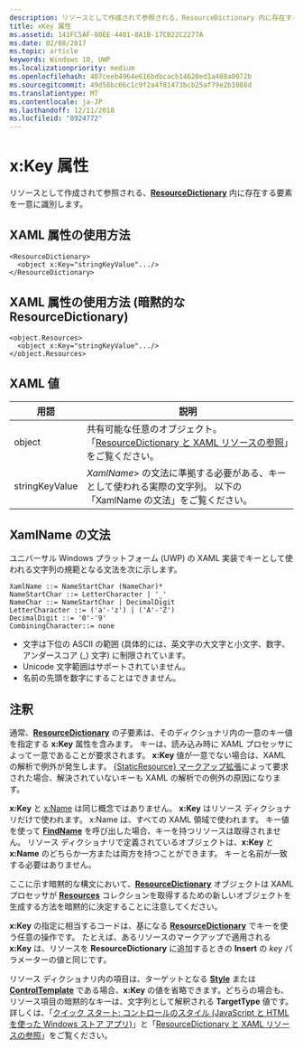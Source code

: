```yaml
---
description: リソースとして作成されて参照される、ResourceDictionary 内に存在する要素を一意に識別します。
title: xKey 属性
ms.assetid: 141FC5AF-80EE-4401-8A1B-17CB22C2277A
ms.date: 02/08/2017
ms.topic: article
keywords: Windows 10, UWP
ms.localizationpriority: medium
ms.openlocfilehash: 407ceeb4964e616bdbcacb14620ed1a488a0072b
ms.sourcegitcommit: 49d58bc66c1c9f2a4f81473bcb25af79e2b1088d
ms.translationtype: MT
ms.contentlocale: ja-JP
ms.lasthandoff: 12/11/2018
ms.locfileid: "8924772"
---
```

# <a name="xkey-attribute"></a>x:Key 属性


リソースとして作成されて参照される、[**ResourceDictionary**](https://msdn.microsoft.com/library/windows/apps/br208794) 内に存在する要素を一意に識別します。

## <a name="xaml-attribute-usage"></a>XAML 属性の使用方法

``` syntax
<ResourceDictionary>
  <object x:Key="stringKeyValue".../>
</ResourceDictionary>
```

## <a name="xaml-attribute-usage-implicit-resourcedictionary"></a>XAML 属性の使用方法 (暗黙的な **ResourceDictionary**)

``` syntax
<object.Resources>
  <object x:Key="stringKeyValue".../>
</object.Resources>
```

## <a name="xaml-values"></a>XAML 値

| 用語 | 説明 |
|------|-------------|
| object | 共有可能な任意のオブジェクト。 「[ResourceDictionary と XAML リソースの参照](https://msdn.microsoft.com/library/windows/apps/mt187273)」をご覧ください。 |
| stringKeyValue | _XamlName_> の文法に準拠する必要がある、キーとして使われる実際の文字列。 以下の「XamlName の文法」をご覧ください。 | 

##  <a name="xamlname-grammar"></a>XamlName の文法

ユニバーサル Windows プラットフォーム (UWP) の XAML 実装でキーとして使われる文字列の規範となる文法を次に示します。

``` syntax
XamlName ::= NameStartChar (NameChar)*
NameStartChar ::= LetterCharacter | '_'
NameChar ::= NameStartChar | DecimalDigit
LetterCharacter ::= ('a'-'z') | ('A'-'Z')
DecimalDigit ::= '0'-'9'
CombiningCharacter::= none
```

-   文字は下位の ASCII の範囲 (具体的には、英文字の大文字と小文字、数字、アンダースコア (\_) 文字) に制限されています。
-   Unicode 文字範囲はサポートされていません。
-   名前の先頭を数字にすることはできません。

## <a name="remarks"></a>注釈

通常、[**ResourceDictionary**](https://msdn.microsoft.com/library/windows/apps/br208794) の子要素は、そのディクショナリ内の一意のキー値を指定する **x:Key** 属性を含みます。 キーは、読み込み時に XAML プロセッサによって一意であることが要求されます。 **x:Key** 値が一意でない場合は、XAML の解析で例外が発生します。 [{StaticResource} マークアップ拡張](staticresource-markup-extension.md)によって要求された場合、解決されていないキーも XAML の解析での例外の原因になります。

**x:Key** と [x:Name](x-name-attribute.md) は同じ概念ではありません。 **x:Key** はリソース ディクショナリだけで使われます。 x:Name は、すべての XAML 領域で使われます。 キー値を使って [**FindName**](https://msdn.microsoft.com/library/windows/apps/br208715) を呼び出した場合、キーを持つリソースは取得されません。 リソース ディクショナリで定義されているオブジェクトは、**x:Key** と **x:Name** のどちらか一方または両方を持つことができます。 キーと名前が一致する必要はありません。

ここに示す暗黙的な構文において、[**ResourceDictionary**](https://msdn.microsoft.com/library/windows/apps/br208794) オブジェクトは XAML プロセッサが [**Resources**](https://msdn.microsoft.com/library/windows/apps/br208740) コレクションを取得するための新しいオブジェクトを生成する方法を暗黙的に決定することに注意してください。

**x:Key** の指定に相当するコードは、基になる [**ResourceDictionary**](https://msdn.microsoft.com/library/windows/apps/br208794) でキーを使う任意の操作です。 たとえば、あるリソースのマークアップで適用される **x:Key** は、リソースを **ResourceDictionary** に追加するときの **Insert** の *key* パラメーターの値と同じです。

リソース ディクショナリ内の項目は、ターゲットとなる [**Style**](https://msdn.microsoft.com/library/windows/apps/br208849) または [**ControlTemplate**](https://msdn.microsoft.com/library/windows/apps/br209391) である場合、**x:Key** の値を省略できます。どちらの場合も、リソース項目の暗黙的なキーは、文字列として解釈される **TargetType** 値です。 詳しくは、「[クイック スタート: コントロールのスタイル (JavaScript と HTML を使った Windows ストア アプリ)](https://msdn.microsoft.com/library/windows/apps/hh465498)」と「[ResourceDictionary と XAML リソースの参照](https://msdn.microsoft.com/library/windows/apps/mt187273)」をご覧ください。

